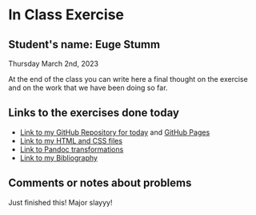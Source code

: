 # In Class Exercise
## Student's name: Euge Stumm

Thursday March 2nd, 2023 

At the end of the class you can write here a final thought on the exercise and on the work that we have been doing so far. 

## Links to the exercises done today 

- [Link to my GitHub Repository for today](https://github.com/eugestumm/DHExercise) and [GitHub Pages](https://eugestumm.github.io/DHExercise/)
- [Link to my HTML and CSS files](https://eugestumm.github.io/DHExercise/exercise2.html)
- [Link to Pandoc transformations](https://eugestumm.github.io/DHExercise/pandoc_transformations.zip)
- [Link to my Bibliography](https://eugestumm.github.io/DHExercise/bibliography.html)

## Comments or notes about problems 

Just finished this! Major slayyy!

